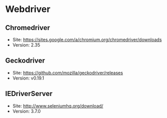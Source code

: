 # Webdriver

## Chromedriver
* Site: https://sites.google.com/a/chromium.org/chromedriver/downloads
* Version: 2.35

## Geckodriver
* Site: https://github.com/mozilla/geckodriver/releases
* Version: v0.19.1

## IEDriverServer
* Site: http://www.seleniumhq.org/download/
* Version: 3.7.0